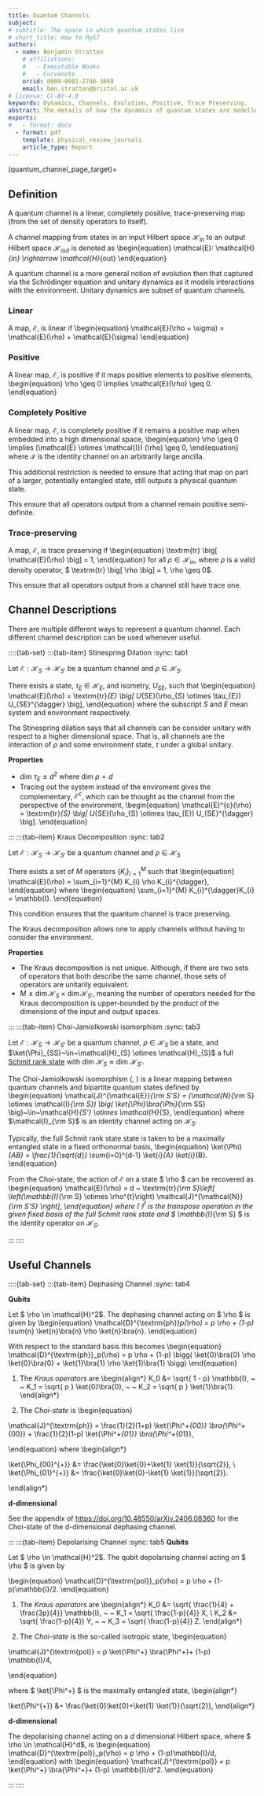 ```yaml
---
title: Quantum Channels
subject: 
# subtitle: The space in which quantum states live
# short_title: How to MyST
authors:
  - name: Benjamin Stratton
    # affiliations:
    #   - Executable Books
    #   - Curvenote
    orcid: 0009-0001-2746-3668
    email: ben.stratton@bristol.ac.uk
# license: CC-BY-4.0
keywords: Dynamics, Channels, Evolution, Positive, Trace Preserving.   
abstract: The details of how the dynamics of quantum states are modelled.    
exports:
#   - format: docx
  - format: pdf
    template: physical_review_journals
    article_type: Report
---
```

(quantum_channel_page_target)=
## Definition 

A quantum channel is a linear, completely positive, trace-preserving map (from the set of density operators to itself). 

A channel mapping from states in an input Hilbert space $\mathcal{H}_{in}$ to an output Hilbert space $\mathcal{H}_{out}$ is denoted as 
\begin{equation}
\mathcal{E}: \mathcal{H}_{in} \rightarrow \mathcal{H}_{out}
\end{equation}

A quantum channel is a more general notion of evolution then that captured via the Schrödinger equation and unitary dynamics as it models interactions with the environment. Unitary dynamics are subset of quantum channels. 

### Linear 

A map, $\mathcal{E}$, is linear if 
\begin{equation}
\mathcal{E}(\rho + \sigma) = \mathcal{E}(\rho) + \mathcal{E}(\sigma)
\end{equation}

### Positive 

A linear map, $\mathcal{E}$, is positive if it maps positive elements to positive elements,
\begin{equation}
\rho \geq 0 \implies \mathcal{E}(\rho) \geq 0.
\end{equation} 


### Completely Positive   

A linear map, $\mathcal{E}$, is completely positive if it remains a positive map when embedded into a high dimensional space,
\begin{equation}
\rho \geq 0 \implies (\mathcal{E} \otimes \mathcal{I}) (\rho) \geq 0,
\end{equation} 
where $\mathcal{I}$ is the identity channel on an arbitrarily large ancilla. 

This additional restriction is needed to ensure that acting that map on part of a larger, potentially entangled state, still outputs a physical quantum state. 

This ensure that all operators output from a channel remain positive semi-definite. 

### Trace-preserving

A map, $\mathcal{E}$, is trace preserving if 
\begin{equation}
\textrm{tr} \big[ \mathcal{E}(\rho) \big] = 1,
\end{equation}
for all $\rho \in \mathcal{H}_{in}$, where $\rho$ is a valid density operator, $ \textrm{tr} \big[ \rho \big] = 1, \rho \geq 0$. 

This ensure that all operators output from a channel still have trace one.

## Channel Descriptions

There are multiple different ways to represent a quantum channel. Each different channel description can be used whenever useful. 

::::{tab-set}
:::{tab-item} Stinespring Dilation
:sync: tab1

Let $\mathcal{E}: \mathcal{H}_{S} \rightarrow \mathcal{H}_{S'}$ be a quantum channel and $\rho~\in~\mathcal{H}_{S}$. 

There exists a state, $\tau_{E}~\in~\mathcal{H}_{E}$, and isometry, $U_{SE}$, such that 
\begin{equation}
\mathcal{E}(\rho) = \textrm{tr}_{E} \big[ U_{SE}(\rho_{S} \otimes \tau_{E}) U_{SE}^{\dagger} \big],
\end{equation}
where the subscript $S$ and $E$ mean system and environment respectively.

The Stinespring dilation says that all channels can be consider unitary with respect to a higher dimensional space. That is, all channels are the interaction of $\rho$ and some environment state, $\tau$ under a global unitary. 

**Properties**

- $\textrm{dim} ~ \tau_{E} \leq d^{2}$ where $\textrm{dim} ~ \rho = d$
- Tracing out the system instead of the enviroment gives the complementary, $\mathcal{E}^{c}$, which can be thought as the channel from the perspective of the environment,
\begin{equation}
\mathcal{E}^{c}(\rho) = \textrm{tr}_{S} \big[ U_{SE}(\rho_{S} \otimes \tau_{E}) U_{SE}^{\dagger} \big].
\end{equation}

:::
:::{tab-item} Kraus Decomposition 
:sync: tab2

Let $\mathcal{E}: \mathcal{H}_{S} \rightarrow \mathcal{H}_{S'}$ be a quantum channel and $\rho~\in~\mathcal{H}_{S}$

There exists a set of $M$ operators $\{ K_{i} \}_{i=1}^{M}$ such that
\begin{equation}
\mathcal{E}(\rho) = \sum_{i=1}^{M} K_{i} \rho K_{i}^{\dagger},
\end{equation}
where 
\begin{equation}
\sum_{i=1}^{M} K_{i}^{\dagger}K_{i} = \mathbb{I}.
\end{equation}

This condition ensures that the quantum channel is trace preserving. 

The Kraus decomposition allows one to apply channels without having to consider the environment. 

**Properties** 
- The Kraus decomposition is not unique. Although, if there are two sets of operators that both describe the same channel, those sets of operators are unitarily equivalent. 
- $M \leq \dim \mathcal{H}_S \times \dim \mathcal{H}_{S'}$, meaning the number of operators needed for the Kraus decomposition is upper-bounded by the product of the dimensions of the input and output spaces. 

:::
:::{tab-item} Choi-Jamiolkowski isomorphism
:sync: tab3

Let $\mathcal{E}: \mathcal{H}_{S} \rightarrow \mathcal{H}_{S'}$ be a quantum channel,$~\rho~\in~\mathcal{H}_{S}$ be a state, and $\ket{\Phi}_{SS}~\in~\mathcal{H}_{S} \otimes \mathcal{H}_{S}$ a full [Schmit rank state](https://en.wikipedia.org/wiki/Schmidt_decomposition) with $\textrm{dim} ~ \mathcal{H}_{S} \approx \textrm{dim} ~ \mathcal{H}_{S'}$. 

 The Choi-Jamiolkowski isomorphism ([](https://doi.org/10.1016/0034-4877(72)90011-0), [](https://doi.org/10.1016/0024-3795(75)90075-0)) is a linear mapping between quantum channels and bipartite quantum states defined by
\begin{equation}
    \mathcal{J}^{\mathcal{E}}_{\rm S'S} = (\mathcal{N}_{\rm S} \otimes \mathcal{I}_{\rm S}) \big( \ket{\Phi}\bra{\Phi}_{\rm SS} \big)~\in~\mathcal{H}_{S'} \otimes \mathcal{H}_{S}, 
\end{equation}
where $\mathcal{I}_{\rm S}$ is an identity channel acting on $\mathcal{H}_{S}$.

Typically, the full Schmit rank state state is taken to be a maximally entangled state in a fixed orthonormal basis, 
\begin{equation}
\ket{\Phi}_{AB} = \frac{1}{\sqrt{d}} \sum_{i=0}^{d-1} \ket{i}_{A} \ket{i}_{B}.
\end{equation}

From the Choi-state, the action of $\mathcal{E}$ on a state $ \rho $ can be recovered as 
\begin{equation}
\mathcal{E}(\rho) = d ~ \textrm{tr}_{\rm S}\left[ \left(\mathbb{I}_{\rm S} \otimes \rho^{t}\right) \mathcal{J}^{\mathcal{N}}_{\rm S'S} \right],
\end{equation}
where $(\cdot)^{t}$ is the transpose operation in the given fixed basis of the full Schmit rank state and $ \mathbb{I}_{\rm S} $ is the identity operator on $\mathcal{H}_{S}$. 

:::
::::

## Useful Channels 

::::{tab-set}
:::{tab-item} Dephasing Channel
:sync: tab4

**Qubits**

Let $ \rho \in \mathcal{H}^2$. The dephasing channel acting on $ \rho $ is given by 
\begin{equation}
\mathcal{D}^{\textrm{ph}}_p(\rho) = p \rho + (1-p) \sum_{n} \ket{n}\bra{n} \rho \ket{n}\bra{n}.
\end{equation} 

With respect to the standard basis this becomes 
\begin{equation}
\mathcal{D}^{\textrm{ph}}_p(\rho) = p \rho + (1-p) \bigg( \ket{0}\bra{0} \rho \ket{0}\bra{0} + \ket{1}\bra{1} \rho \ket{1}\bra{1} \bigg)
\end{equation} 

1. The *Kraus operators* are 
\begin{align*}
K_0 &= \sqrt{ 1 - p} \mathbb{I}, ~ ~ K_1 = \sqrt{ p } \ket{0}\bra{0}, ~ ~ K_2 = \sqrt{ p } \ket{1}\bra{1}.
\end{align*}

2. The *Choi-state* is
\begin{equation}

\mathcal{J}^{\textrm{ph}} = \frac{1}{2}(1+p) \ket{\Phi^+_{00}} \bra{\Phi^+_{00}} + \frac{1}{2}(1-p) \ket{\Phi^+_{01}} \bra{\Phi^+_{01}},

\end{equation}
where 
\begin{align*}

\ket{\Phi_{00}^{+}} &= \frac{\ket{0}\ket{0}+\ket{1} \ket{1}}{\sqrt{2}}, \\
\ket{\Phi_{01}^{+}} &= \frac{\ket{0}\ket{0}-\ket{1} \ket{1}}{\sqrt{2}}.

\end{align*}

**d-dimensional**

See the appendix of https://doi.org/10.48550/arXiv.2406.08360 for the Choi-state of the d-dimensional dephasing channel. 

:::
:::{tab-item} Depolarising Channel
:sync: tab5
**Qubits**

Let $ \rho \in \mathcal{H}^2$. The qubit depolarising channel acting on $ \rho $ is given by 

\begin{equation}
\mathcal{D}^{\textrm{pol}}_p(\rho) = p \rho + (1-p)\mathbb{I}/2.
\end{equation} 

1. The *Kraus operators* are 
\begin{align*}
K_0 &= \sqrt{ \frac{1}{4} + \frac{3p}{4}} \mathbb{I}, ~ ~ K_1 = \sqrt{ \frac{1-p}{4}} X, \\
K_2 &= \sqrt{ \frac{1-p}{4}} Y, ~ ~ K_3 = \sqrt{ \frac{1-p}{4}} Z.
\end{align*}

2. The *Choi-state* is the so-called isotropic state,
\begin{equation}

\mathcal{J}^{\textrm{pol}} = p \ket{\Phi^+} \bra{\Phi^+}+ (1-p) \mathbb{I}/4,

\end{equation}

where $ \ket{\Phi^+} $ is the maximally entangled state, 
\begin{align*}

\ket{\Phi^{+}} &= \frac{\ket{0}\ket{0}+\ket{1} \ket{1}}{\sqrt{2}}, 
\end{align*}

**d-dimensional**

The depolarising channel acting on a $d$ dimensional Hilbert space, where $ \rho \in \mathcal{H}^d$, is 
\begin{equation}
\mathcal{D}^{\textrm{pol}}_p(\rho) = p \rho + (1-p)\mathbb{I}/d,
\end{equation} 
with 
\begin{equation}
\mathcal{J}^{\textrm{pol}} = p \ket{\Phi^+} \bra{\Phi^+}+ (1-p) \mathbb{I}/d^2.
\end{equation}

:::
::::